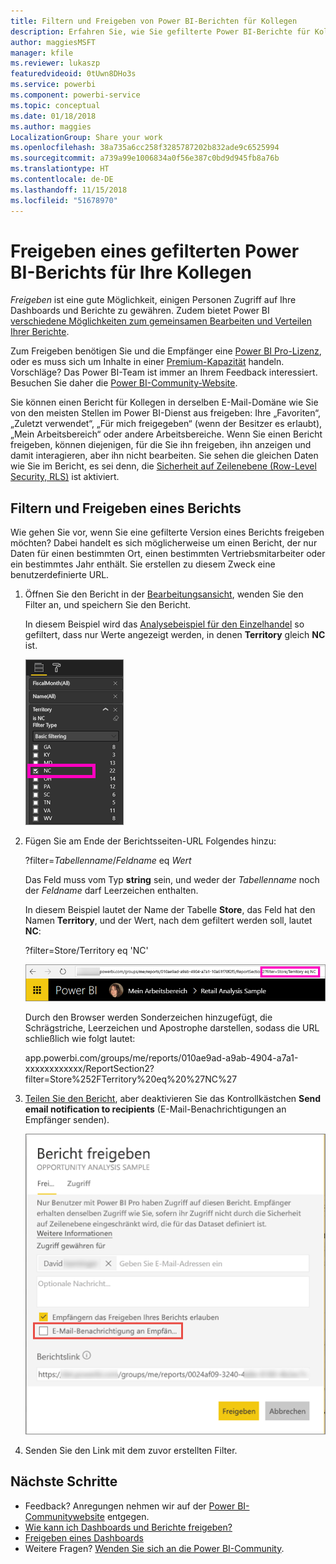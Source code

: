 ```yaml
---
title: Filtern und Freigeben von Power BI-Berichten für Kollegen
description: Erfahren Sie, wie Sie gefilterte Power BI-Berichte für Kollegen in Ihrer Organisation freigeben.
author: maggiesMSFT
manager: kfile
ms.reviewer: lukaszp
featuredvideoid: 0tUwn8DHo3s
ms.service: powerbi
ms.component: powerbi-service
ms.topic: conceptual
ms.date: 01/18/2018
ms.author: maggies
LocalizationGroup: Share your work
ms.openlocfilehash: 38a735a6cc258f3285787202b832ade9c6525994
ms.sourcegitcommit: a739a99e1006834a0f56e387c0bd9d945fb8a76b
ms.translationtype: HT
ms.contentlocale: de-DE
ms.lasthandoff: 11/15/2018
ms.locfileid: "51678970"
---
```

# <a name="share-a-filtered-power-bi-report-with-your-coworkers"></a>Freigeben eines gefilterten Power BI-Berichts für Ihre Kollegen
*Freigeben* ist eine gute Möglichkeit, einigen Personen Zugriff auf Ihre Dashboards und Berichte zu gewähren. Zudem bietet Power BI [verschiedene Möglichkeiten zum gemeinsamen Bearbeiten und Verteilen Ihrer Berichte](service-how-to-collaborate-distribute-dashboards-reports.md).

Zum Freigeben benötigen Sie und die Empfänger eine [Power BI Pro-Lizenz](service-features-license-type.md), oder es muss sich um Inhalte in einer [Premium-Kapazität](service-premium.md) handeln. Vorschläge? Das Power BI-Team ist immer an Ihrem Feedback interessiert. Besuchen Sie daher die [Power BI-Community-Website](https://community.powerbi.com/).

Sie können einen Bericht für Kollegen in derselben E-Mail-Domäne wie Sie von den meisten Stellen im Power BI-Dienst aus freigeben: Ihre „Favoriten“, „Zuletzt verwendet“, „Für mich freigegeben“ (wenn der Besitzer es erlaubt), „Mein Arbeitsbereich“ oder andere Arbeitsbereiche. Wenn Sie einen Bericht freigeben, können diejenigen, für die Sie ihn freigeben, ihn anzeigen und damit interagieren, aber ihn nicht bearbeiten. Sie sehen die gleichen Daten wie Sie im Bericht, es sei denn, die [Sicherheit auf Zeilenebene (Row-Level Security, RLS)](service-admin-rls.md) ist aktiviert. 

## <a name="filter-and-share-a-report"></a>Filtern und Freigeben eines Berichts
Wie gehen Sie vor, wenn Sie eine gefilterte Version eines Berichts freigeben möchten? Dabei handelt es sich möglicherweise um einen Bericht, der nur Daten für einen bestimmten Ort, einen bestimmten Vertriebsmitarbeiter oder ein bestimmtes Jahr enthält. Sie erstellen zu diesem Zweck eine benutzerdefinierte URL.

1. Öffnen Sie den Bericht in der [Bearbeitungsansicht](consumer/end-user-reading-view.md), wenden Sie den Filter an, und speichern Sie den Bericht.
   
   In diesem Beispiel wird das [Analysebeispiel für den Einzelhandel](sample-tutorial-connect-to-the-samples.md) so gefiltert, dass nur Werte angezeigt werden, in denen **Territory** gleich **NC** ist.
   
   ![Berichtsfilterbereich](media/service-share-reports/power-bi-filter-report2.png)
2. Fügen Sie am Ende der Berichtsseiten-URL Folgendes hinzu:
   
   ?filter=*Tabellenname*/*Feldname* eq *Wert*
   
    Das Feld muss vom Typ **string** sein, und weder der *Tabellenname* noch der *Feldname* darf Leerzeichen enthalten.
   
   In diesem Beispiel lautet der Name der Tabelle **Store**, das Feld hat den Namen **Territory**, und der Wert, nach dem gefiltert werden soll, lautet **NC**:
   
    ?filter=Store/Territory eq 'NC'
   
   ![URL für gefilterten Bericht](media/service-share-reports/power-bi-filter-url3.png)
   
   Durch den Browser werden Sonderzeichen hinzugefügt, die Schrägstriche, Leerzeichen und Apostrophe darstellen, sodass die URL schließlich wie folgt lautet:
   
   app.powerbi.com/groups/me/reports/010ae9ad-a9ab-4904-a7a1-xxxxxxxxxxxx/ReportSection2?filter=Store%252FTerritory%20eq%20%27NC%27

3. [Teilen Sie den Bericht](service-share-dashboards.md), aber deaktivieren Sie das Kontrollkästchen **Send email notification to recipients** (E-Mail-Benachrichtigungen an Empfänger senden). 

    ![Dialogfeld „Bericht freigeben“](media/service-share-reports/power-bi-share-report-dialog.png)

4. Senden Sie den Link mit dem zuvor erstellten Filter.

## <a name="next-steps"></a>Nächste Schritte
* Feedback? Anregungen nehmen wir auf der [Power BI-Communitywebsite](https://community.powerbi.com/) entgegen.
* [Wie kann ich Dashboards und Berichte freigeben?](service-how-to-collaborate-distribute-dashboards-reports.md)
* [Freigeben eines Dashboards](service-share-dashboards.md)
* Weitere Fragen? [Wenden Sie sich an die Power BI-Community](http://community.powerbi.com/).

